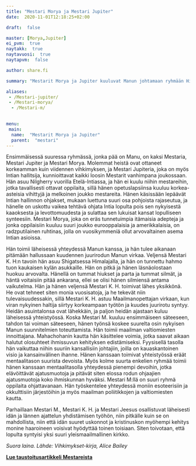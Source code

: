```yaml
---
title: "Mestari Morya ja Mestari Jupiter"
date:  2020-11-01T12:18:25+02:00

draft:  false

master: [Morya,Jupiter]
ei_pvm:  true
naytakk:  true
naytavuosi:  true
naytapvm:  false

author: share.fi

summary: "Mestarit Morya ja Jupiter kuuluvat Manun johtamaan ryhmään Hierarkiassa."

aliases:
 - /Mestari-jupiter/
 - /Mestari-morya/
  - /Mestari-m/

 
menu:
 main:
  name:  "Mestarit Morya ja Jupiter"
  parent:  "mestari"
---
```


Ensimmäisessä suuressa ryhmässä, jonka pää on Manu, on kaksi Mestaria, Mestari Jupiter ja Mestari Morya. Molemmat heistä ovat ottaneet korkeamman kuin viidennen vihkimyksen, ja Mestari Jupiteria, joka on myös Intian hallitsija, kunnioittavat kaikki loosin Mestarit vanhimpana joukossaan. Hän asuu Nilgherry vuorilla Etelä-Intiassa, ja hän ei kuulu niihin mestareihin, jotka tavallisesti ottavat oppilaita, sillä hänen opetuslapsiinsa kuuluu korkea-asteisia vihittyjä ja melkoinen joukko mestareita. Hänen käsissään lepäävät Intian hallinnon ohjakset, mukaan luettuna suuri osa pohjoista rajaseutua, ja hänelle on uskottu vaikea tehtävä ohjata Intia lopulta pois sen nykyisestä kaaoksesta ja levottomuudesta ja sulattaa sen lukuisat kansat lopulliseen synteesiin. Mestari Morya, joka on eräs tunnetuimpia itämaisia adepteja ja jonka oppilaisiin kuuluu suuri joukko eurooppalaisia ja amerikkalaisia, on radzputilainen ruhtinas, jolla on vuosikymmeniä ollut arvovaltainen asema Intian asioissa.

Hän toimii läheisessä yhteydessä Manun kanssa, ja hän tulee aikanaan pitämään hallussaan kuudennen juurirodun Manun virkaa. Veljensä Mestari K. H:n tavoin hän asuu Shigatsessa Himalajalla, ja hän on tunnettu hahmo tuon kaukaisen kylän asukkaille. Hän on pitkä ja hänen läsnäolostaan huokuu arvovalta. Hänellä on tummat hiukset ja parta ja tummat silmät, ja häntä voitaisiin pitää ankarana, ellei se olisi hänen silmiensä antama vaikutelma. Hän ja hänen veljensä Mestari K. H. toimivat lähes yksikkönä. He ovat tehneet siten monia vuosisatoja, ja he tekevät niin tulevaisuudessakin, sillä Mestari K. H. astuu Maailmanopettajan virkaan, kun viran nykyinen haltija siirtyy korkeampaan työtön ja kuudes juurirotu syntyy. Heidän asuintalonsa ovat lähekkäin, ja paljon heidän ajastaan kuluu läheisessä yhteistyössä. Koska Mestari M. kuuluu ensimmäiseen säteeseen, tahdon tai voiman säteeseen, hänen työnsä koskee suurelta osin nykyisen Manun suunnitelmien toteuttamista. Hän toimii maailman valtiomiesten innoittajana. Mahachohanin kautta hän käsittelee voimia, jotka saavat aikaan halutut olosuhteet ihmissuvun kehityksen edistämiseksi. Fyysisellä tasolla hän vaikuttaa niihin suuriin kansallisiin johtajiin, joilla on kauaskantoinen visio ja kansainvälinen ihanne. Hänen kanssaan toimivat yhteistyössä eräät mentaalitason suurista devoista. Myös kolme suurta enkelien ryhmää toimii hänen kanssaan mentaalitasolla yhteydessä pienempi devoihin, jotka elävöittävät ajatusmuotoja ja pitävät siten elossa rodun ohjaajien ajatusmuotoja koko ihmiskunnan hyväksi. Mestari M:llä on suuri ryhmä oppilaita ohjattavanaan. Hän työskentelee yhteydessä moniin esoteerisiin ja okkulttisiin järjestöihin ja myös maailman poliitikkojen ja valtiomiesten kautta. 

Parhaillaan Mestari M., Mestari K. H. ja Mestari Jeesus osallistuvat läheisesti idän ja lännen ajattelun yhdistämisen työhön, niin pitkälle kuin se on mahdollista, niin että idän suuret uskonnot ja kristinuskon myöhempi kehitys monine haaroineen voisivat hyödyttää toinen toisiaan. Siten toivotaan, että lopulta syntyisi yksi suuri yleismaailmallinen kirkko.

*Suora laina. Lähde: Vihkimykset-kirja, Alice Bailey*

<p><a title="Mestari, mikä on Mestari?" href="/Mestari" target="_blank"><strong>Lue taustoitusartikkeli Mestareista</strong></a></p>

